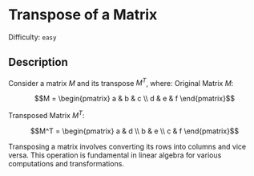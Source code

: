# Transpose of a Matrix
Difficulty: `easy`

## Description
Consider a matrix $M$ and its transpose $M^T$, where: Original Matrix $M$:

```math
M = \begin{pmatrix} 
a & b & c \\ 
d & e & f 
\end{pmatrix}
```
 
Transposed Matrix $M^T$:
```math
M^T = \begin{pmatrix} 
a & d \\ 
b & e \\ 
c & f 
\end{pmatrix}
```
 
Transposing a matrix involves converting its rows into columns and vice versa. This operation is fundamental in linear algebra for various computations and transformations.